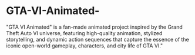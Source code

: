 # GTA-VI-Animated-
"GTA VI Animated" is a fan-made animated project inspired by the Grand Theft Auto VI universe, featuring high-quality animation, stylized storytelling, and dynamic action sequences that capture the essence of the iconic open-world gameplay, characters, and city life of GTA VI."
